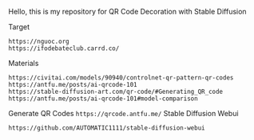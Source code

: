 Hello, this is my repository for QR Code Decoration with Stable Diffusion

Target
```https://docs.google.com/document/d/1ZA902L985S1BGNSP4mvclzThlIMLakt2UiCm2BRbxRo/edit
https://nguoc.org
https://ifodebateclub.carrd.co/
```
Materials
```https://stable-diffusion-art.com/controlnet/#Install_ControlNet_in_Google_Colab
https://civitai.com/models/90940/controlnet-qr-pattern-qr-codes
https://antfu.me/posts/ai-qrcode-101
https://stable-diffusion-art.com/qr-code/#Generating_QR_code
https://antfu.me/posts/ai-qrcode-101#model-comparison
```
Generate QR Codes
```https://qrcode.antfu.me/```
Stable Diffusion Webui
```https://github.com/easydiffusion/easydiffusion
https://github.com/AUTOMATIC1111/stable-diffusion-webui
```
